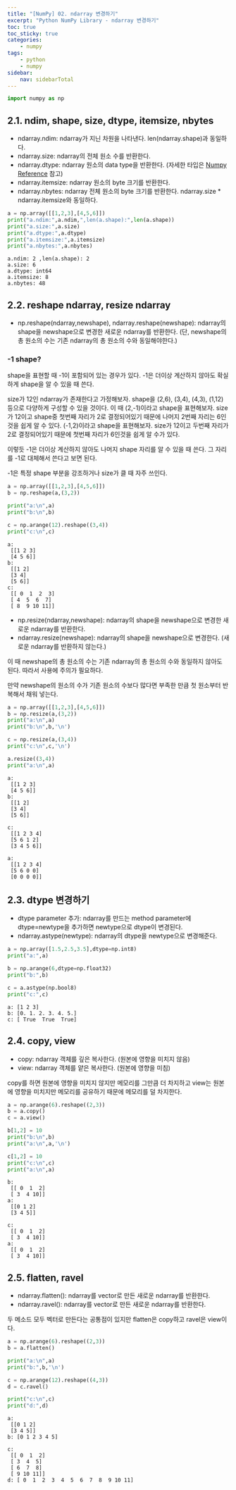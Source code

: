 ```yaml
---
title: "[NumPy] 02. ndarray 변경하기"
excerpt: "Python NumPy Library - ndarray 변경하기"
toc: true
toc_sticky: true
categories:
    - numpy
tags:
    - python
    - numpy
sidebar:
    nav: sidebarTotal
---
```


```python
import numpy as np
```

## 2.1. ndim, shape, size, dtype, itemsize, nbytes

-   ndarray.ndim: ndarray가 지닌 차원을 나타낸다. len(ndarray.shape)과 동일하다.
-   ndarray.size: ndarray의 전체 원소 수를 반환한다.
-   ndarray.dtype: ndarray 원소의 data type을 반환한다. (자세한 타입은 [Numpy Reference](https://numpy.org/doc/stable/reference/arrays.dtypes.html) 참고)
-   ndarray.itemsize: ndarray 원소의 byte 크기를 반환한다.
-   ndarray.nbytes: ndarray 전체 원소의 byte 크기를 반환한다. ndarray.size \* ndarray.itemsize와 동일하다.

```python
a = np.array([[1,2,3],[4,5,6]])
print("a.ndim:",a.ndim,",len(a.shape):",len(a.shape))
print("a.size:",a.size)
print("a.dtype:",a.dtype)
print("a.itemsize:",a.itemsize)
print("a.nbytes:",a.nbytes)
```

    a.ndim: 2 ,len(a.shape): 2
    a.size: 6
    a.dtype: int64
    a.itemsize: 8
    a.nbytes: 48

## 2.2. reshape ndarray, resize ndarray

-   np.reshape(ndarray,newshape), ndarray.reshape(newshape): ndarray의 shape을 newshape으로 변경한 새로운 ndarray를 반환한다. (단, newshape의 총 원소의 수는 기존 ndarray의 총 원소의 수와 동일해야한다.)

### -1 shape?

shape을 표현할 때 -1이 포함되어 있는 경우가 있다. -1은 더이상 계산하지 않아도 확실하게 shape을 알 수 있을 때 쓴다.

size가 12인 ndarray가 존재한다고 가정해보자. shape을 (2,6), (3,4), (4,3), (1,12) 등으로 다양하게 구성할 수 있을 것이다.
이 때 (2,-1)이라고 shape을 표현해보자. size가 12이고 shape중 첫번째 자리가 2로 결정되어있기 때문에 나머지 2번째 자리는 6인것을 쉽게 알 수 있다.
(-1,2)이라고 shape을 표현해보자. size가 12이고 두번째 자리가 2로 결정되어있기 때문에 첫번째 자리가 6인것을 쉽게 알 수가 있다.

이렇듯 -1은 더이상 계산하지 않아도 나머지 shape 자리를 알 수 있을 때 쓴다. 그 자리를 -1로 대체해서 쓴다고 보면 된다.

-1은 특정 shape 부분을 강조하거나 size가 클 때 자주 쓰인다.

```python
a = np.array([[1,2,3],[4,5,6]])
b = np.reshape(a,(3,2))

print("a:\n",a)
print("b:\n",b)

c = np.arange(12).reshape((3,4))
print("c:\n",c)
```

    a:
     [[1 2 3]
     [4 5 6]]
    b:
     [[1 2]
     [3 4]
     [5 6]]
    c:
     [[ 0  1  2  3]
     [ 4  5  6  7]
     [ 8  9 10 11]]

-   np.resize(ndarray,newshape): ndarray의 shape을 newshape으로 변경한 새로운 ndarray를 반환한다.
-   ndarray.resize(newshape): ndarray의 shape을 newshape으로 변경한다. (새로운 ndarray를 반환하지 않는다.)

이 때 newshape의 총 원소의 수는 기존 ndarray의 총 원소의 수와 동일하지 않아도 된다. 따라서 사용에 주의가 필요하다.

만약 newshape의 원소의 수가 기존 원소의 수보다 많다면 부족한 만큼 첫 원소부터 반복해서 채워 넣는다.

```python
a = np.array([[1,2,3],[4,5,6]])
b = np.resize(a,(3,2))
print("a:\n",a)
print("b:\n",b,'\n')

c = np.resize(a,(3,4))
print("c:\n",c,'\n')

a.resize((3,4))
print("a:\n",a)
```

    a:
     [[1 2 3]
     [4 5 6]]
    b:
     [[1 2]
     [3 4]
     [5 6]]

    c:
     [[1 2 3 4]
     [5 6 1 2]
     [3 4 5 6]]

    a:
     [[1 2 3 4]
     [5 6 0 0]
     [0 0 0 0]]

## 2.3. dtype 변경하기

-   dtype parameter 추가: ndarray를 만드는 method parameter에 dtype=newtype을 추가하면 newtype으로 dtype이 변경된다.
-   ndarray.astype(newtype): ndarray의 dtype을 newtype으로 변경해준다.

```python
a = np.array([1.5,2.5,3.5],dtype=np.int8)
print("a:",a)

b = np.arange(6,dtype=np.float32)
print("b:",b)

c = a.astype(np.bool8)
print("c:",c)
```

    a: [1 2 3]
    b: [0. 1. 2. 3. 4. 5.]
    c: [ True  True  True]

## 2.4. copy, view

-   copy: ndarray 객체를 깊은 복사한다. (원본에 영향을 미치지 않음)
-   view: ndarray 객체를 얕은 복사한다. (원본에 영향을 미침)

copy를 하면 원본에 영향을 미치지 않지만 메모리를 그만큼 더 차지하고 view는 원본에 영향을 미치지만 메모리를 공유하기 때문에 메모리를 덜 차지한다.

```python
a = np.arange(6).reshape((2,3))
b = a.copy()
c = a.view()

b[1,2] = 10
print("b:\n",b)
print("a:\n",a,'\n')

c[1,2] = 10
print("c:\n",c)
print("a:\n",a)
```

    b:
     [[ 0  1  2]
     [ 3  4 10]]
    a:
     [[0 1 2]
     [3 4 5]]

    c:
     [[ 0  1  2]
     [ 3  4 10]]
    a:
     [[ 0  1  2]
     [ 3  4 10]]

## 2.5. flatten, ravel

-   ndarray.flatten(): ndarray를 vector로 만든 새로운 ndarray를 반환한다.
-   ndarray.ravel(): ndarray를 vector로 만든 새로운 ndarray를 반환한다.

두 메소드 모두 벡터로 만든다는 공통점이 있지만 flatten은 copy하고 ravel은 view이다.

```python
a = np.arange(6).reshape((2,3))
b = a.flatten()

print("a:\n",a)
print("b:",b,'\n')

c = np.arange(12).reshape((4,3))
d = c.ravel()

print("c:\n",c)
print("d:",d)
```

    a:
     [[0 1 2]
     [3 4 5]]
    b: [0 1 2 3 4 5]

    c:
     [[ 0  1  2]
     [ 3  4  5]
     [ 6  7  8]
     [ 9 10 11]]
    d: [ 0  1  2  3  4  5  6  7  8  9 10 11]
